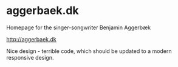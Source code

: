 # aggerbaek.dk

Homepage for the singer-songwriter Benjamin Aggerbæk

   http://aggerbaek.dk


Nice design - terrible code, which should be updated to a modern
responsive design.

